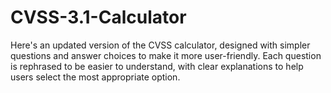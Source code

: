 # CVSS-3.1-Calculator
Here's an updated version of the CVSS calculator, designed with simpler questions and answer choices to make it more user-friendly. Each question is rephrased to be easier to understand, with clear explanations to help users select the most appropriate option.
